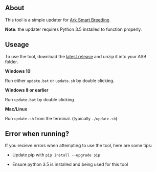 ## About

This tool is a simple updater for [Ark Smart Breeding](https://github.com/cadon/ARKStatsExtractor).

**Note:** the updater requires Python 3.5 installed to function properly.

## Useage

To use the tool, download the [latest release](https://github.com/DelilahEve/asb-updater/releases) and unzip it into your ASB folder.

**Windows 10**

Run either `update.bat` or `update.sh` by double clicking.

**Windows 8 or earlier**

Run `update.bat` by double clicking

**Mac/Linux**

Run `update.sh` from the terminal. (typically `./update.sh`)

## Error when running?

If you recieve errors when attempting to use the tool, here are some tips:

- Update pip with `pip install --upgrade pip`

- Ensure python 3.5 is installed and being used for this tool